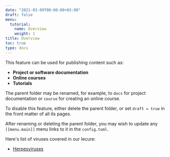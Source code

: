```yaml
---
date: "2021-03-09T00:00:00+03:00"
draft: false
menu:
  tutorial:
    name: Overview
    weight: 1
title: Overview
toc: true
type: docs
---
```


This feature can be used for publishing content such as:

* **Project or software documentation**
* **Online courses**
* **Tutorials**

The parent folder may be renamed, for example, to `docs` for project documentation or `course` for creating an online course.

To disable this feature, either delete the parent folder, or set `draft = true` in the front matter of all its pages.

After renaming or deleting the parent folder, you may wish to update any `[[menu.main]]` menu links to it in the `config.toml`.

Here's list of viruses covered in our lecure:
* [Herpesviruses](/herpesvirus/)
